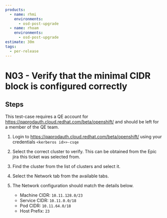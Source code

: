 ```yaml
---
products:
  - name: rhmi
    environments:
      - osd-post-upgrade
  - name: rhoam
    environments:
      - osd-post-upgrade
estimate: 30m
tags:
  - per-release
---
```


# N03 - Verify that the minimal CIDR block is configured correctly

## Steps

This test-case requires a QE account for https://qaprodauth.cloud.redhat.com/beta/openshift/ and should be left for a member of the QE team.

1. Login to https://qaprodauth.cloud.redhat.com/beta/openshift/ using your credentials `<kerberos id>>-csqe`
2. Select the correct cluster to verify. This can be obtained from the Epic jira this ticket was selected from.
3. Find the cluster from the list of clusters and select it.
4. Select the Network tab from the available tabs.
5. The Network configuration should match the details below.

   - Machine CIDR: `10.11.128.0/23`
   - Service CIDR: `10.11.0.0/18`
   - Pod CIDR: `10.11.64.0/18`
   - Host Prefix: `23`
